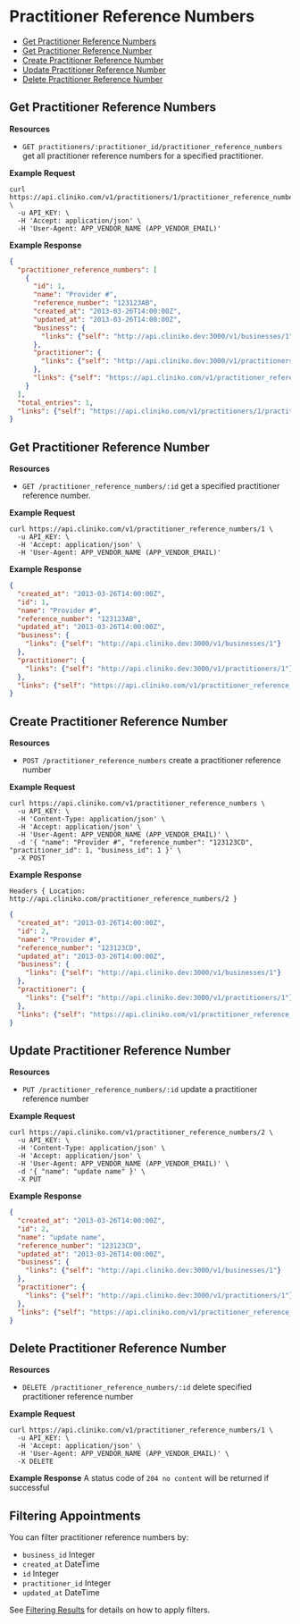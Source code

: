 Practitioner Reference Numbers
============
* [Get Practitioner Reference Numbers](#get-practitioner-reference-numbers "This will return all practitioner reference numbers.")
* [Get Practitioner Reference Number](#get-practitioner-reference-number "This will return a specified practitioner reference number.")
* [Create Practitioner Reference Number](#create-practitioner-reference-number "This will create a practitioner reference number.")
* [Update Practitioner Reference Number](#update-practitioner-reference-number "This will update a practitioner reference number.")
* [Delete Practitioner Reference Number](#delete-practitioner-reference-number "This will delete a practitioner reference number.")

Get Practitioner Reference Numbers
----------------

**Resources**
* ```GET practitioners/:practitioner_id/practitioner_reference_numbers``` get all practitioner reference numbers for a specified practitioner.

**Example Request**
```shell
curl https://api.cliniko.com/v1/practitioners/1/practitioner_reference_numbers \
  -u API_KEY: \
  -H 'Accept: application/json' \
  -H 'User-Agent: APP_VENDOR_NAME (APP_VENDOR_EMAIL)'
```

**Example Response**
```json
{
  "practitioner_reference_numbers": [
    {
      "id": 1,
      "name": "Provider #",
      "reference_number": "123123AB",
      "created_at": "2013-03-26T14:00:00Z",
      "updated_at": "2013-03-26T14:00:00Z",
      "business": {
        "links": {"self": "http://api.cliniko.dev:3000/v1/businesses/1"}
      },
      "practitioner": {
        "links": {"self": "http://api.cliniko.dev:3000/v1/practitioners/1"}
      },
      "links": {"self": "https://api.cliniko.com/v1/practitioner_reference_numbers/1"}
    }
  ],
  "total_entries": 1,
  "links": {"self": "https://api.cliniko.com/v1/practitioners/1/practitioner_reference_numbers?page=1"}
}
```

Get Practitioner Reference Number
------------

**Resources**
* ```GET /practitioner_reference_numbers/:id``` get a specified practitioner reference number.

**Example Request**
```shell
curl https://api.cliniko.com/v1/practitioner_reference_numbers/1 \
  -u API_KEY: \
  -H 'Accept: application/json' \
  -H 'User-Agent: APP_VENDOR_NAME (APP_VENDOR_EMAIL)'
```

**Example Response**
```json
{
  "created_at": "2013-03-26T14:00:00Z",
  "id": 1,
  "name": "Provider #",
  "reference_number": "123123AB",
  "updated_at": "2013-03-26T14:00:00Z",
  "business": {
    "links": {"self": "http://api.cliniko.dev:3000/v1/businesses/1"}
  },
  "practitioner": {
    "links": {"self": "http://api.cliniko.dev:3000/v1/practitioners/1"}
  },
  "links": {"self": "https://api.cliniko.com/v1/practitioner_reference_numbers/1"}
}
```

Create Practitioner Reference Number
----------------

**Resources**
* ```POST /practitioner_reference_numbers``` create a practitioner reference number

**Example Request**
```shell
curl https://api.cliniko.com/v1/practitioner_reference_numbers \
  -u API_KEY: \
  -H 'Content-Type: application/json' \
  -H 'Accept: application/json' \
  -H 'User-Agent: APP_VENDOR_NAME (APP_VENDOR_EMAIL)' \
  -d '{ "name": "Provider #", "reference_number": "123123CD", "practitioner_id": 1, "business_id": 1 }' \
  -X POST
```
**Example Response**
```
Headers { Location: http://api.cliniko.com/practitioner_reference_numbers/2 }
```
```json
{
  "created_at": "2013-03-26T14:00:00Z",
  "id": 2,
  "name": "Provider #",
  "reference_number": "123123CD",
  "updated_at": "2013-03-26T14:00:00Z",
  "business": {
    "links": {"self": "http://api.cliniko.dev:3000/v1/businesses/1"}
  },
  "practitioner": {
    "links": {"self": "http://api.cliniko.dev:3000/v1/practitioners/1"}
  },
  "links": {"self": "https://api.cliniko.com/v1/practitioner_reference_numbers/2"}
}
```

Update Practitioner Reference Number
----------------

**Resources**
* ```PUT /practitioner_reference_numbers/:id``` update a practitioner reference number

**Example Request**
```shell
curl https://api.cliniko.com/v1/practitioner_reference_numbers/2 \
  -u API_KEY: \
  -H 'Content-Type: application/json' \
  -H 'Accept: application/json' \
  -H 'User-Agent: APP_VENDOR_NAME (APP_VENDOR_EMAIL)' \
  -d '{ "name": "update name" }' \
  -X PUT
```
**Example Response**
```json
{
  "created_at": "2013-03-26T14:00:00Z",
  "id": 2,
  "name": "update name",
  "reference_number": "123123CD",
  "updated_at": "2013-03-26T14:00:00Z",
  "business": {
    "links": {"self": "http://api.cliniko.dev:3000/v1/businesses/1"}
  },
  "practitioner": {
    "links": {"self": "http://api.cliniko.dev:3000/v1/practitioners/1"}
  },
  "links": {"self": "https://api.cliniko.com/v1/practitioner_reference_numbers/2"}
}
```

Delete Practitioner Reference Number
----------------

**Resources**
* ```DELETE /practitioner_reference_numbers/:id``` delete specified practitioner reference number

**Example Request**
```shell
curl https://api.cliniko.com/v1/practitioner_reference_numbers/1 \
  -u API_KEY: \
  -H 'Accept: application/json' \
  -H 'User-Agent: APP_VENDOR_NAME (APP_VENDOR_EMAIL)' \
  -X DELETE
```
**Example Response**
A status code of `204 no content` will be returned if successful

Filtering Appointments
----------------

You can filter practitioner reference numbers by:
* ```business_id``` Integer
* ```created_at``` DateTime
* ```id``` Integer
* ```practitioner_id``` Integer
* ```updated_at``` DateTime

See [Filtering Results](https://github.com/redguava/cliniko-api#filtering-results) for details on how to apply filters.
